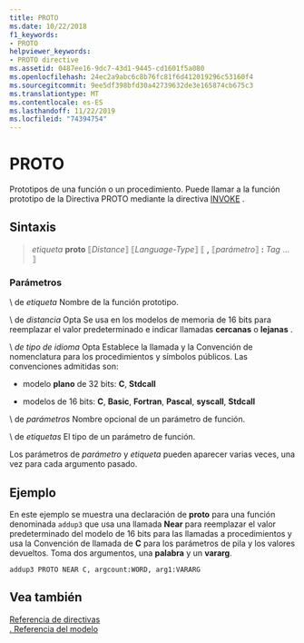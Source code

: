```yaml
---
title: PROTO
ms.date: 10/22/2018
f1_keywords:
- PROTO
helpviewer_keywords:
- PROTO directive
ms.assetid: 0487ee16-9dc7-43d1-9445-cd1601f5a080
ms.openlocfilehash: 24ec2a9abc6c8b76fc81f6d412019296c53160f4
ms.sourcegitcommit: 9ee5df398bfd30a42739632de3e165874cb675c3
ms.translationtype: MT
ms.contentlocale: es-ES
ms.lasthandoff: 11/22/2019
ms.locfileid: "74394754"
---
```

# <a name="proto"></a>PROTO

Prototipos de una función o un procedimiento. Puede llamar a la función prototipo de la Directiva PROTO mediante la directiva [INVOKE](invoke.md) .

## <a name="syntax"></a>Sintaxis

> *etiqueta* **proto** ⟦*Distance*⟧ ⟦*Language-Type*⟧ ⟦ __,__ ⟦*parámetro*⟧ __:__ *Tag* ... ⟧

### <a name="parameters"></a>Parámetros

\ de *etiqueta*
Nombre de la función prototipo.

\ de *distancia*
Opta Se usa en los modelos de memoria de 16 bits para reemplazar el valor predeterminado e indicar llamadas **cercanas** o **lejanas** .

\ *de tipo de idioma*
Opta Establece la llamada y la Convención de nomenclatura para los procedimientos y símbolos públicos. Las convenciones admitidas son:

- modelo **plano** de 32 bits: **C**, **Stdcall**

- modelos de 16 bits: **C**, **Basic**, **Fortran**, **Pascal**, **syscall**, **Stdcall**

\ de *parámetros*
Nombre opcional de un parámetro de función.

\ de *etiquetas*
El tipo de un parámetro de función.

Los parámetros de *parámetro* y *etiqueta* pueden aparecer varias veces, una vez para cada argumento pasado.

## <a name="example"></a>Ejemplo

En este ejemplo se muestra una declaración de **proto** para una función denominada `addup3` que usa una llamada **Near** para reemplazar el valor predeterminado del modelo de 16 bits para las llamadas a procedimientos y usa la Convención de llamada de **C** para los parámetros de pila y los valores devueltos. Toma dos argumentos, una **palabra** y un **vararg**.

```MASM
addup3 PROTO NEAR C, argcount:WORD, arg1:VARARG
```

## <a name="see-also"></a>Vea también

[Referencia de directivas](directives-reference.md)\
[. Referencia del modelo](dot-model.md)
